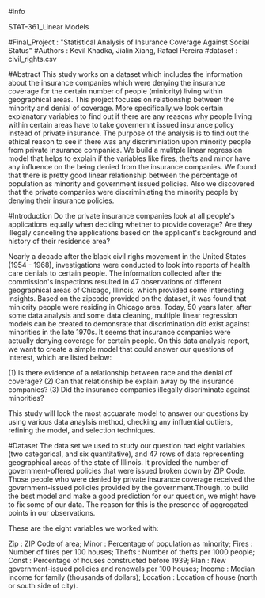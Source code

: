 #info

STAT-361_Linear Models

#Final_Project : "Statistical Analysis of Insurance Coverage Against Social Status"
#Authors : Kevil Khadka, Jialin Xiang, Rafael Pereira
#dataset : civil_rights.csv

#Abstract
This study works on a dataset which includes the information about the insurance companies
which were denying the insurance coverage for the certain number of people (miniority) 
living within geographical areas. This project focuses on relationship between the minority 
and denial of coverage. More specifically,we look certain explanatory variables to find out 
if there are any reasons why people living within certain areas have to take governemnt issued 
insurance policy instead of private insurance. The purpose of the analysis is to find out the 
ethical reason to see if there was any discriminiation upon minority people from private insurance companies. 
We build a mulitple linear regression model that helps to explain if the variables like fires, thefts and minor 
have any influence on the being denied from the insurance companies.
We found that there is pretty good linear relationship between the percentage of population 
as minority and government issued policies. Also we discovered that the private companies were discriminiating 
the minority people by denying their insurance policies.

#Introduction
Do the private insurance companies look at all people's applications equally when deciding whether
to provide coverage? Are they illegaly canceling the applications based on the applicant's background 
and history of their residence area?

Nearly a decade after the black civil righs movement in the United States (1954 - 1968), investigations 
were conducted to look into reports of health care denials to certain people. The information collected 
after the commission's inspections resulted in 47 observations of different geographical areas of Chicago, Illinois,
which provided some interesting insights. Based on the zipcode provided on the dataset, it was found that miniority 
people were residing in Chicago area. Today, 50 years later, after some data analysis and some data cleaning,
multiple linear regression models can be created to demonsrate that discrimination did exist against minorities in
the late 1970s. It seems that insurance companies were actually denying coverage for certain people. On this data analysis 
report, we want to create a simple model that could answer our questions of interest, which are listed below: 

(1) Is there evidence of a relationship between race and the denial of coverage?
(2) Can that relationship be explain away by the insurance companies? 
(3) Did the insurance companies illegally discriminate against minorities?

This study will look the most accuarate model to answer our questions by using various data anaylsis method, 
checking any influential outliers, refining the model, and selection techniques.

#Dataset
The data set we used to study our question had eight variables (two categorical, and six quantitative), 
and 47 rows of data representing geographical areas of the state of Illinois. It provided the number of 
government-offered policies that were issued broken down by ZIP Code. Those people who were denied by private 
insurance coverage received the government-issued policies provided by the government.Though, to build the best
model and make a good prediction for our question, we might have to fix some of our data. The reason for this is
the presence of aggregated points in our observations. 

These are the eight variables we worked with:

Zip : ZIP Code of area;
Minor : Percentage of population as minority;
Fires : Number of fires per 100 houses;
Thefts : Number of thefts per 1000 people;
Const : Percentage of houses constructed before 1939;
Plan : New government-issued policies and renewals per 100 houses;
Income : Median income for family (thousands of dollars);
Location : Location of house (north or south side of city).
